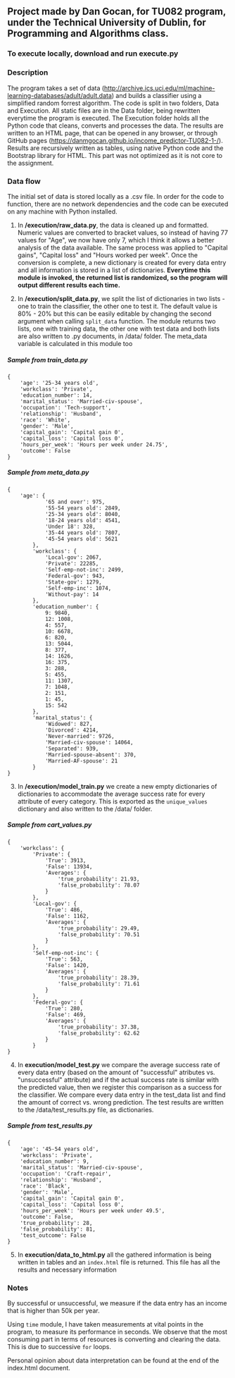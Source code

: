 ## Project made by Dan Gocan, for TU082 program, under the Technical University of Dublin, for Programming and Algorithms class. 

### To execute locally, download and run execute.py

### Description
The program takes a set of data (http://archive.ics.uci.edu/ml/machine-learning-databases/adult/adult.data) and builds a classifier using a simplified random forrest algorithm. The code is split in two folders, Data and Execution. All static
files are in the Data folder, being rewritten everytime the program is executed. The Execution folder holds all the
Python code that cleans, converts and processes the data. The results are written to an HTML page, that can be opened in any browser, or through GitHub pages (https://danmgocan.github.io/income_predictor-TU082-1-/). Results are recursively written as tables, using native Python code and the Bootstrap library for HTML. This part was not optimized as it is not core to the assignment. 

### Data flow
The initial set of data is stored locally as a .csv file. In order for the code to function, there are no network dependencies and the code can be executed on any machine with Python installed. 

1. In **/execution/raw_data.py**, the data is cleaned up and formatted. Numeric values are converted to bracket values, so instead of having 77 values for "Age", we now have only 7, which I think it allows a better analysis of the data available. The same process was applied to "Capital gains", "Capital loss" and "Hours worked per week". Once the conversion is complete, a new dictionary is created for every data entry and all information is stored in a list of dictionaries. **Everytime this module is invoked, the returned list is randomized, so the program will output different results each time.**

2. In **/execution/split_data.py**, we split the list of dictionaries in two lists - one to train the classifier, the other one to test it. The default value is 80% - 20% but this can be easily editable by changing the second argument when calling `split_data` function. The module returns two lists, one with training data, the other one with test data and both lists are also written to .py documents, in /data/ folder. The meta_data variable is calculated in this module too

##### Sample from train_data.py #####
```
{
    'age': '25-34 years old',
    'workclass': 'Private',
    'education_number': 14,
    'marital_status': 'Married-civ-spouse',
    'occupation': 'Tech-support',
    'relationship': 'Husband',
    'race': 'White',
    'gender': 'Male',
    'capital_gain': 'Capital gain 0',
    'capital_loss': 'Capital loss 0',
    'hours_per_week': 'Hours per week under 24.75',
    'outcome': False
}
```

##### Sample from meta_data.py #####
```
{
    'age': {
            '65 and over': 975,
            '55-54 years old': 2849,
            '25-34 years old': 8040,
            '18-24 years old': 4541,
            'Under 18': 328,
            '35-44 years old': 7807,
            '45-54 years old': 5621
        },
        'workclass': {
            'Local-gov': 2067,
            'Private': 22285,
            'Self-emp-not-inc': 2499,
            'Federal-gov': 943,
            'State-gov': 1279,
            'Self-emp-inc': 1074,
            'Without-pay': 14
        },
        'education_number': {
            9: 9840,
            12: 1008,
            4: 557,
            10: 6678,
            6: 820,
            13: 5044,
            8: 377,
            14: 1626,
            16: 375,
            3: 288,
            5: 455,
            11: 1307,
            7: 1048,
            2: 151,
            1: 45,
            15: 542
        },
        'marital_status': {
            'Widowed': 827,
            'Divorced': 4214,
            'Never-married': 9726,
            'Married-civ-spouse': 14064,
            'Separated': 939,
            'Married-spouse-absent': 370,
            'Married-AF-spouse': 21
        }
}
```

3. In **/execution/model_train.py** we create a new empty dictionaries of dictionaries to accommodate the average success rate for every attribute of every category. This is exported as the `unique_values` dictionary and also written to the /data/ folder. 

##### Sample from cart_values.py #####
```
{
    'workclass': {
        'Private': {
            'True': 3913,
            'False': 13934,
            'Averages': {
                'true_probability': 21.93,
                'false_probability': 78.07
            }
        },
        'Local-gov': {
            'True': 486,
            'False': 1162,
            'Averages': {
                'true_probability': 29.49,
                'false_probability': 70.51
            }
        },
        'Self-emp-not-inc': {
            'True': 563,
            'False': 1420,
            'Averages': {
                'true_probability': 28.39,
                'false_probability': 71.61
            }
        },
        'Federal-gov': {
            'True': 280,
            'False': 469,
            'Averages': {
                'true_probability': 37.38,
                'false_probability': 62.62
            }
        }
}
```

4. In **execution/model_test.py** we compare the average success rate of every data entry (based on the amount of "successful" atributes vs. "unsuccessful" attribute) and if the actual success rate is similar with the predicted value, then we register this comparison as a success for the classifier. We compare every data entry in the test_data list and find the amount of correct vs. wrong prediction. The test results are written to the /data/test_results.py file, as dictionaries. 

##### Sample from test_results.py #####
```
{
    'age': '45-54 years old',
    'workclass': 'Private',
    'education_number': 9,
    'marital_status': 'Married-civ-spouse',
    'occupation': 'Craft-repair',
    'relationship': 'Husband',
    'race': 'Black',
    'gender': 'Male',
    'capital_gain': 'Capital gain 0',
    'capital_loss': 'Capital loss 0',
    'hours_per_week': 'Hours per week under 49.5',
    'outcome': False,
    'true_probability': 28,
    'false_probability': 81,
    'test_outcome': False
}
```

5. In **execution/data_to_html.py** all the gathered information is being written in tables and an `index.html` file is returned. This file has all the results and necessary information


### Notes

By successful or unsuccessful, we measure if the data entry has an income that is higher than 50k per year. 

Using `time` module, I have taken measurements at vital points in the program, to measure its performance in seconds. We observe that the most consuming part in terms of resources is converting and clearing the data. This is due to successive `for` loops. 

Personal opinion about data interpretation can be found at the end of the index.html document. 